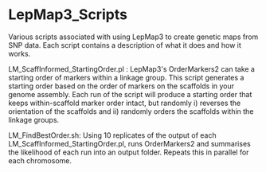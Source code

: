 # LepMap3_Scripts
Various scripts associated with using LepMap3 to create genetic maps from SNP data. Each script contains a description of what it does and how it works.

LM_ScaffInformed_StartingOrder.pl : LepMap3's OrderMarkers2 can take a starting order of markers within a linkage group. This script generates a starting order
                                    based on the order of markers on the scaffolds in your genome assembly. Each run of the script will produce a starting order
                                    that keeps within-scaffold marker order intact, but randomly i) reverses the orientation of the scaffolds and ii) randomly
                                    orders the scaffolds within the linkage groups. 


LM_FindBestOrder.sh:                Using 10 replicates of the output of each LM_ScaffInformed_StartingOrder.pl, runs OrderMarkers2 and summarises the likelihood of each 
                                    run into an output folder. Repeats this in parallel for each chromosome.

